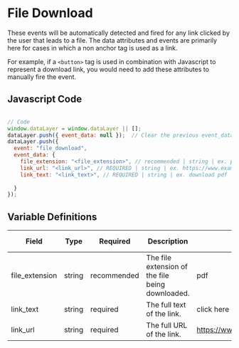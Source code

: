 # File Download

These events will be automatically detected and fired for any link clicked by the user that leads to a file. The data attributes and events are primarily here for cases in which a non anchor tag is used as a link. 

For example, if a `<button>` tag is used in combination with Javascript to represent a download link, you would need to add these attributes to manually fire the event.


## Javascript Code

```js

// Code
window.dataLayer = window.dataLayer || [];
dataLayer.push({ event_data: null });  // Clear the previous event_data object.
dataLayer.push({
  event: "file_download",
  event_data: {
    file_extension: "<file_extension>", // recommended | string | ex. pdf
    link_url: "<link_url>", // REQUIRED | string | ex. https://www.example.com/form
    link_text: "<link_text>", // REQUIRED | string | ex. download pdf
    
  }
});
```

## Variable Definitions

|Field|Type|Required|Description|Example|Pattern|Min Length|Max Length|Minimum|Maximum|Multiple Of|
| --- | --- | --- | --- | --- | --- | --- | --- | --- | --- | --- |
|file_extension|string|recommended|The file extension of the file being downloaded.|pdf|
|link_text|string|required|The full text of the link.|click here|
|link_url|string|required|The full URL of the link.|https://www.example.com/form|

